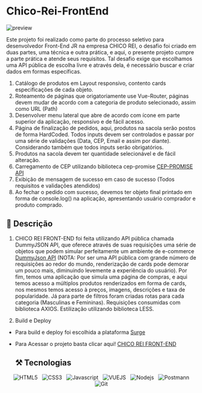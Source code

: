 # Chico-Rei-FrontEnd

![preview](./readme-pic.png)

Este projeto foi realizado como parte do processo seletivo para desenvolvedor Front-End JR na empresa CHICO REI, o desafio foi criado em duas partes, uma técnica e outra prática, e aqui, o presente projeto cumpre a parte prática e atende seus requisitos. Tal desafio exige que escolhamos uma API pública de escolha livre e através dela, é necessário buscar e criar dados em formas específicas.

1. Catálogo de produtos em Layout responsivo, contento cards especificações de cada objeto.
2. Roteamento de páginas que origatoriamente use Vue-Router, páginas devem mudar de acordo com a categoria de produto selecionado, assim como URL (Path)
3. Desenvolver menu lateral que abre de acordo com ícone em parte superior da aplicação, responsivo e de fácil acesso.
4. Página de finalização de pedidos, aqui, produtos na sacola serão postos de forma HardCoded. Todos inputs devem ser controlados e passar por uma série de validações (Data, CEP, Email e assim por diante). Considerando também que todos inputs serão obrigatórios.
5. Produtos na sacola devem ter quantidade selecionável e de fácil alteração.
6. Carregamento de CEP utilizando biblioteca cep-promise [CEP-PROMISE API](https://github.com/BrasilAPI/cep-promise)
7. Exibição de mensagem de sucesso em caso de sucesso (Todos requisitos e validações atendidos)
8. Ao fechar o pedido com sucesso, devemos ter objeto final printado em forma de console.log() na aplicação, apresentando usuário comprador e produto comprado.

## 📄 Descrição
1. CHICO REI FRONT-END foi feita utilizando API pública chamada DummyJSON API, que oferece através de suas requisições uma série de objetos que podem simular perfeitamente um ambiente de e-commerce [DummyJson API](https://dummyjson.com/) (NOTA: Por ser uma API pública com grande número de requisições ao redor do mundo, renderização de cards pode demorar um pouco mais, diminuindo levemente a experiência do usuário). Por fim, temos uma aplicação que simula uma página de compras, e aqui temos acesso a múltiplos produtos renderizados em forma de cards, nos mesmos temos acesso à preços, imagens, descrições e taxa de popularidade. Já para parte de filtros foram criadas rotas para cada categoria (Masculinas e Femininas). Requisições consumidas com biblioteca AXIOS. Estilização utilizando biblioteca LESS.

2. Build e Deploy
- Para build e deploy foi escolhida a plataforma [Surge](https://surge.sh/)
- Para Acessar o projeto basta clicar aqui! [CHICO REI FRONT-END](http://exciting-swing.surge.shtestechicoreilucas.surge.sh/)


    ## ⚒️ Tecnologias

<div align="center">
 
   ![HTML5](https://img.shields.io/badge/HTML5-E34F26?style=for-the-badge&logo=html5&logoColor=white)
  &nbsp;
  ![CSS3](https://img.shields.io/badge/CSS3-1572B6?style=for-the-badge&logo=css3&logoColor=white)
  &nbsp;
  ![Javascript](https://img.shields.io/badge/JavaScript-F7DF1E?style=for-the-badge&logo=javascript&logoColor=black)
  &nbsp;
  ![VUEJS](https://img.shields.io/badge/VueJs-61DAFB?style=for-the-badge&logo=vue&logoColor=35495E)
  &nbsp;
  ![Nodejs](https://img.shields.io/badge/NodeJs-61DAFB?style=for-the-badge&logo=node&logoColor=35495E)
  &nbsp;
  ![Postmann](https://img.shields.io/badge/Postmann-323330?style=for-the-badge&logo=Postmann&logoColor=F7DF1E)
  ![Git](https://img.shields.io/badge/Git-171515?style=for-the-badge&logo=Git&logoColor=white)
</div>